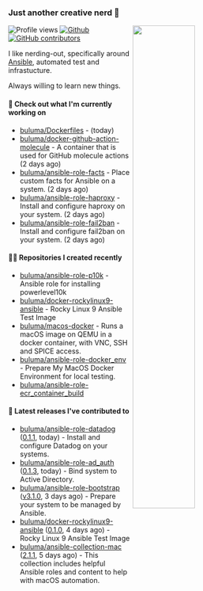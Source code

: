 ### Just another creative nerd 👋


![Profile views](https://gpvc.arturio.dev/buluma) <a href="https://gitstats.me/buluma">
  <img align="right" src="https://github-readme-stats.vercel.app/api?username=buluma&theme=gotham&show_icons=true" width="50%"/>
</a>
[![Github](https://img.shields.io/badge/-buluma-black?style=flat&labelColor=black&logo=github&logoColor=white&include_all_commits=true&count_private=true)](https://gitstats.me/buluma)
[![GitHub contributors](https://img.shields.io/github/contributors/buluma/badges.svg)](https://GitHub.com/buluma/badges/graphs/contributors/)

I like nerding-out, specifically around [Ansible](https://github.com/ansible/ansible), automated test and infrastucture.

Always willing to learn new things.

#### 👷 Check out what I'm currently working on

- [buluma/Dockerfiles](https://github.com/buluma/Dockerfiles) -  (today)
- [buluma/docker-github-action-molecule](https://github.com/buluma/docker-github-action-molecule) - A container that is used for GitHub molecule actions (2 days ago)
- [buluma/ansible-role-facts](https://github.com/buluma/ansible-role-facts) - Place custom facts for Ansible on a system. (2 days ago)
- [buluma/ansible-role-haproxy](https://github.com/buluma/ansible-role-haproxy) - Install and configure haproxy on your system. (2 days ago)
- [buluma/ansible-role-fail2ban](https://github.com/buluma/ansible-role-fail2ban) - Install and configure fail2ban on your system. (2 days ago)

#### 👨‍💻 Repositories I created recently

- [buluma/ansible-role-p10k](https://github.com/buluma/ansible-role-p10k) - Ansible role for installing powerlevel10k
- [buluma/docker-rockylinux9-ansible](https://github.com/buluma/docker-rockylinux9-ansible) - Rocky Linux 9 Ansible Test Image
- [buluma/macos-docker](https://github.com/buluma/macos-docker) - Runs a macOS image on QEMU in a docker container, with VNC, SSH and SPICE access.
- [buluma/ansible-role-docker_env](https://github.com/buluma/ansible-role-docker_env) - Prepare My MacOS Docker Environment for local testing.
- [buluma/ansible-role-ecr_container_build](https://github.com/buluma/ansible-role-ecr_container_build)

#### 🚀 Latest releases I've contributed to

- [buluma/ansible-role-datadog](https://github.com/buluma/ansible-role-datadog) ([0.1.1](https://github.com/buluma/ansible-role-datadog/releases/tag/0.1.1), today) - Install and configure Datadog on your systems.
- [buluma/ansible-role-ad_auth](https://github.com/buluma/ansible-role-ad_auth) ([0.1.3](https://github.com/buluma/ansible-role-ad_auth/releases/tag/0.1.3), today) - Bind system to Active Directory.
- [buluma/ansible-role-bootstrap](https://github.com/buluma/ansible-role-bootstrap) ([v3.1.0](https://github.com/buluma/ansible-role-bootstrap/releases/tag/v3.1.0), 3 days ago) - Prepare your system to be managed by Ansible.
- [buluma/docker-rockylinux9-ansible](https://github.com/buluma/docker-rockylinux9-ansible) ([0.1.0](https://github.com/buluma/docker-rockylinux9-ansible/releases/tag/0.1.0), 4 days ago) - Rocky Linux 9 Ansible Test Image
- [buluma/ansible-collection-mac](https://github.com/buluma/ansible-collection-mac) ([2.1.1](https://github.com/buluma/ansible-collection-mac/releases/tag/2.1.1), 5 days ago) - This collection includes helpful Ansible roles and content to help with macOS automation.


